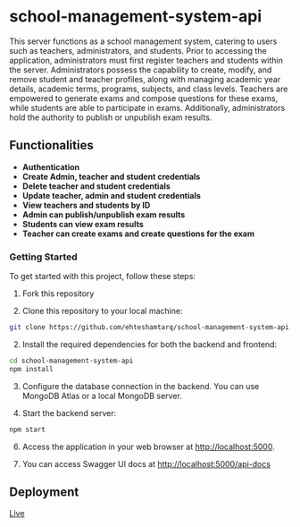 # school-management-system-api
This server functions as a school management system, catering to users such as teachers, administrators, and students. Prior to accessing the application, administrators must first register teachers and students within the server. Administrators possess the capability to create, modify, and remove student and teacher profiles, along with managing academic year details, academic terms, programs, subjects, and class levels. Teachers are empowered to generate exams and compose questions for these exams, while students are able to participate in exams. Additionally, administrators hold the authority to publish or unpublish exam results.

## Functionalities

- **Authentication** 
- **Create Admin, teacher and student credentials**
- **Delete teacher and student credentials**
- **Update teacher, admin and student credentials**
- **View teachers and students by ID**
- **Admin can publish/unpublish exam results**
- **Students can view exam results**
- **Teacher can create exams and create questions for the exam**

### Getting Started

To get started with this project, follow these steps:

1. Fork this repository

1. Clone this repository to your local machine:

```bash
git clone https://github.com/ehteshamtarq/school-management-system-api.git
```

2. Install the required dependencies for both the backend and frontend:

```bash
cd school-management-system-api
npm install
```

3. Configure the database connection in the backend. You can use MongoDB Atlas or a local MongoDB server.


4. Start the backend server:

```bash
npm start
```


6. Access the application in your web browser at [http://localhost:5000](http://localhost:5000).

7. You can access Swagger UI docs at [http://localhost:5000/api-docs](http://localhost:5000/api-docs)

## Deployment
[Live](https://school-management-system-api.onrender.com/api-docs/)
